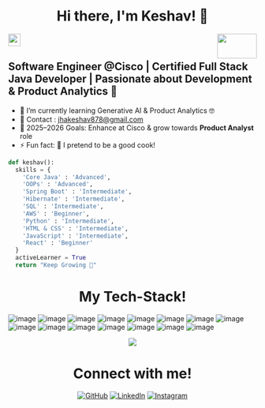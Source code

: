 

<h1 align="center"> Hi there, I'm Keshav! 👋 </h1>
<img src="https://media.giphy.com/media/hvRJCLFzcasrR4ia7z/giphy.gif" width="25px">

<img align="right" src="https://upload.wikimedia.org/wikipedia/commons/6/64/Cisco_logo.svg" width="80" height="50">

##  Software Engineer @Cisco | Certified Full Stack Java Developer | Passionate about Development & Product Analytics 🚀

- 🌱 I’m currently learning Generative AI & Product Analytics 🤓  
- 👯 Contact : [jhakeshav878@gmail.com](mailto:jhakeshav878@gmail.com)  
- 🥅 2025–2026 Goals: Enhance at Cisco & grow towards **Product Analyst** role  
- ⚡ Fun fact: 🍳 I pretend to be a good cook!  

```python
def keshav():
  skills = {
    'Core Java' : 'Advanced',
    'OOPs' : 'Advanced',
    'Spring Boot' : 'Intermediate',
    'Hibernate' : 'Intermediate',
    'SQL' : 'Intermediate',
    'AWS' : 'Beginner',
    'Python' : 'Intermediate',
    'HTML & CSS' : 'Intermediate',
    'JavaScript' : 'Intermediate',
    'React' : 'Beginner'
  }
  activeLearner = True
  return "Keep Growing 🚀"
```
<h1 align="center"> My Tech-Stack! </h1>

![image](https://img.shields.io/badge/Python-3776AB?style=for-the-badge&logo=python&logoColor=white)
![image](https://img.shields.io/badge/Jupyter-F37626.svg?&style=for-the-badge&logo=Jupyter&logoColor=white)
![image](https://img.shields.io/badge/HTML5-E34F26?style=for-the-badge&logo=html5&logoColor=white)
![image](https://img.shields.io/badge/CSS3-1572B6?style=for-the-badge&logo=css3&logoColor=white)
![image](https://img.shields.io/badge/JavaScript-323330?style=for-the-badge&logo=javascript&logoColor=F7DF1E)
![image](https://img.shields.io/badge/C%2B%2B-00599C?style=for-the-badge&logo=c%2B%2B&logoColor=white)
![image](https://img.shields.io/badge/Java-ED8B00?style=for-the-badge&logo=java&logoColor=white)
![image](https://img.shields.io/badge/TensorFlow-FF6F00?style=for-the-badge&logo=TensorFlow&logoColor=white)
![image](https://img.shields.io/badge/Numpy-777BB4?style=for-the-badge&logo=numpy&logoColor=white)
![image](https://img.shields.io/badge/Pandas-2C2D72?style=for-the-badge&logo=pandas&logoColor=white)
![image](https://img.shields.io/badge/OpenCV-27338e?style=for-the-badge&logo=OpenCV&logoColor=white)
![image](https://img.shields.io/badge/jQuery-0769AD?style=for-the-badge&logo=jquery&logoColor=white)
![image](https://img.shields.io/badge/Flask-000000?style=for-the-badge&logo=flask&logoColor=white)
![image](https://img.shields.io/badge/Git-F05032?style=for-the-badge&logo=git&logoColor=white)
![image](https://img.shields.io/badge/Medium-12100E?style=for-the-badge&logo=medium&logoColor=white)

<p align="center">
<img src="https://visitor-badge.laobi.icu/badge?page_id=JackJJCodes"/>       
</p>

<h1 align="center"> Connect with me! </h1>

<p align="center">
    <a href="https://github.com/Inaammm"><img src="https://img.icons8.com/bubbles/50/000000/github.png" alt="GitHub"/></a>
    <a href="https://www.LinkedIn.com/in/inaammm"><img src="https://img.icons8.com/bubbles/50/000000/linkedin.png" alt="LinkedIn"/></a>
    <a href="https://www.instagram.com/innaaammm?igsh=djU2YmhkN3ZmZDJ6"><img src="https://img.icons8.com/bubbles/50/000000/instagram.png" alt="Instagram"/></a>
</p>

<!-- <h1 align="center"> My Stats! </h1>
<div>
<a href="https://github.com/JackJJCodes">
  <img align="left" width="45%" src="https://github-readme-stats.vercel.app/api?username=JackJJCodes&show_icons=true&theme=radical">
</a>
<a href="https://github.com/JackJJCodes">
  <img align="right" width="45%" src="https://github-readme-streak-stats.herokuapp.com/?user=JackJJCodes&theme=dark)](https://git.io/streak-stats">
</a>
</div>

<br>
<br>

<div>
<a href="https://github.com/JackJJCodes">
  <img align="center" width="100%" height="350px" src="https://github-readme-stats.vercel.app/api/top-langs/?username=JackJJCodes&theme=dark&langs_count=4">
</a>
</div> -->
